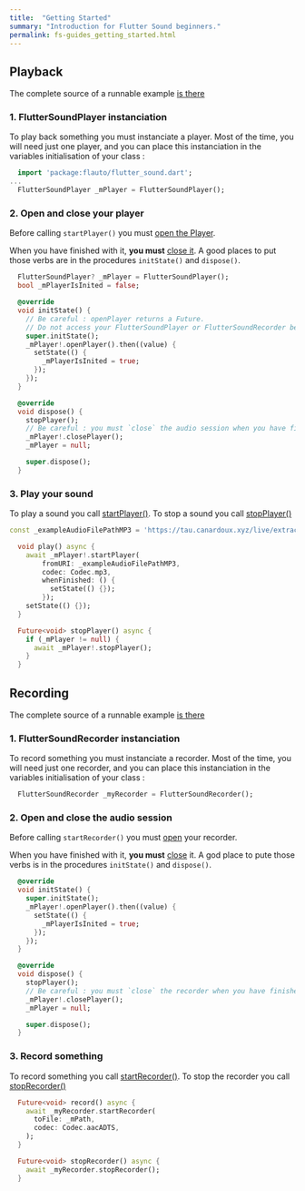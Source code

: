```yaml
---
title:  "Getting Started"
summary: "Introduction for Flutter Sound beginners."
permalink: fs-guides_getting_started.html
---
```


## Playback

The complete source of a runnable example [is there](https://github.com/Canardoux/flutter_sound/blob/master/example/lib/simple_playback/simple_playback.dart)

### 1. FlutterSoundPlayer instanciation

To play back something you must instanciate a player. Most of the time, you will need just one player, and you can place this instanciation in the variables initialisation of your class :

```dart
  import 'package:flauto/flutter_sound.dart';
...
  FlutterSoundPlayer _mPlayer = FlutterSoundPlayer();
```

### 2. Open and close your player

Before calling `startPlayer()` you must [open the Player](/tau/fs/api/player/FlutterSoundPlayer/openPlayer.html).

When you have finished with it, **you must** [close it](/tau/fs/api/player/FlutterSoundPlayer/closePlayer.html). A good places to put those verbs are in the procedures `initState()` and `dispose()`.

```dart
  FlutterSoundPlayer? _mPlayer = FlutterSoundPlayer();
  bool _mPlayerIsInited = false;

  @override
  void initState() {
    // Be careful : openPlayer returns a Future.
    // Do not access your FlutterSoundPlayer or FlutterSoundRecorder before the completion of the Future
    super.initState();
    _mPlayer!.openPlayer().then((value) {
      setState(() {
        _mPlayerIsInited = true;
      });
    });
  }
```

```dart
  @override
  void dispose() {
    stopPlayer();
    // Be careful : you must `close` the audio session when you have finished with it.
    _mPlayer!.closePlayer();
    _mPlayer = null;

    super.dispose();
  }
```

### 3. Play your sound

To play a sound you call [startPlayer()](/tau/fs/api/player/FlutterSoundPlayer/startPlayer.html). To stop a sound you call [stopPlayer()](/tau/fs/api/player/FlutterSoundPlayer/stopPlayer.html)

```dart
const _exampleAudioFilePathMP3 = 'https://tau.canardoux.xyz/live/extract/05.mp3';

  void play() async {
    await _mPlayer!.startPlayer(
        fromURI: _exampleAudioFilePathMP3,
        codec: Codec.mp3,
        whenFinished: () {
          setState(() {});
        });
    setState(() {});
  }
```
```dart
  Future<void> stopPlayer() async {
    if (_mPlayer != null) {
      await _mPlayer!.stopPlayer();
    }
  }
```

## Recording

The complete source of a runnable example [is there](https://github.com/Canardoux/flutter_sound/blob/master/example/lib/simple_recorder/simple_recorder.dart)

### 1. FlutterSoundRecorder instanciation

To record something you must instanciate a recorder. Most of the time, you will need just one recorder, and you can place this instanciation in the variables initialisation of your class :

```dart
  FlutterSoundRecorder _myRecorder = FlutterSoundRecorder();
```

### 2. Open and close the audio session

Before calling `startRecorder()` you must [open](/tau/fs/api/recorder/FlutterSoundRecorder/openRecorder.html) your recorder.

When you have finished with it, **you must** [close](/tau/fs/api/recorder/FlutterSoundRecorder/closeRecorder.html) it. A god place to pute those verbs is in the procedures `initState()` and `dispose()`.

```dart
  @override
  void initState() {
    super.initState();
    _mPlayer!.openPlayer().then((value) {
      setState(() {
        _mPlayerIsInited = true;
      });
    });
  }
```

```dart
  @override
  void dispose() {
    stopPlayer();
    // Be careful : you must `close` the recorder when you have finished with it.
    _mPlayer!.closePlayer();
    _mPlayer = null;

    super.dispose();
  }
```

### 3. Record something

To record something you call [startRecorder()](/tau/fs/api/recorder/FlutterSoundRecorder/startRecorder.html). To stop the recorder you call [stopRecorder()](/tau/fs/api/recorder/FlutterSoundRecorder/stopRecorder.html)

```dart
  Future<void> record() async {
    await _myRecorder.startRecorder(
      toFile: _mPath,
      codec: Codec.aacADTS,
    );
  }
```

```dart
  Future<void> stopRecorder() async {
    await _myRecorder.stopRecorder();
  }
```